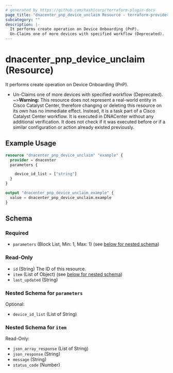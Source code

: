 ```yaml
---
# generated by https://github.com/hashicorp/terraform-plugin-docs
page_title: "dnacenter_pnp_device_unclaim Resource - terraform-provider-dnacenter"
subcategory: ""
description: |-
  It performs create operation on Device Onboarding (PnP).
  Un-Claims one of more devices with specified workflow (Deprecated).
---
```


# dnacenter_pnp_device_unclaim (Resource)

It performs create operation on Device Onboarding (PnP).

- Un-Claims one of more devices with specified workflow (Deprecated).
~>**Warning:**
This resource does not represent a real-world entity in Cisco Catalyst Center, therefore changing or deleting this resource on its own has no immediate effect.
Instead, it is a task part of a Cisco Catalyst Center workflow. It is executed in DNACenter without any additional verification. It does not check if it was executed before or if a similar configuration or action already existed previously.

## Example Usage

```terraform
resource "dnacenter_pnp_device_unclaim" "example" {
  provider = dnacenter
  parameters {

    device_id_list = ["string"]
  }
}

output "dnacenter_pnp_device_unclaim_example" {
  value = dnacenter_pnp_device_unclaim.example
}
```

<!-- schema generated by tfplugindocs -->
## Schema

### Required

- `parameters` (Block List, Min: 1, Max: 1) (see [below for nested schema](#nestedblock--parameters))

### Read-Only

- `id` (String) The ID of this resource.
- `item` (List of Object) (see [below for nested schema](#nestedatt--item))
- `last_updated` (String)

<a id="nestedblock--parameters"></a>
### Nested Schema for `parameters`

Optional:

- `device_id_list` (List of String)


<a id="nestedatt--item"></a>
### Nested Schema for `item`

Read-Only:

- `json_array_response` (List of String)
- `json_response` (String)
- `message` (String)
- `status_code` (Number)
